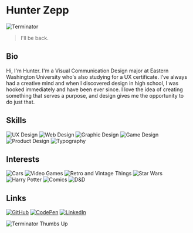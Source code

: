 # Hunter Zepp

![Terminator](https://media.giphy.com/media/13CfqebsPMctjO/giphy.gif)

> I'll be back.

## Bio
Hi, I'm Hunter. I'm a Visual Communication Design major at Eastern Washington University who's also studying for a UX certificate. I’ve always had a creative mind and when I discovered design in high school, I was hooked immediately and have been ever since. I love the idea of creating something that serves a purpose, and design gives me the opportunity to do just that. 

<!--I’m someone who also has a wide range of interests. I love cars, video games, and pretty much all things 80s. I also love nerdy things like Star Wars, Harry Potter, Comics, and Dungeons & Dragons.-->

## Skills
![UX Design](https://img.shields.io/badge/-UX%20Design-red)
![Web Design](https://img.shields.io/badge/-Web%20Design-orange)
![Graphic Design](https://img.shields.io/badge/-Graphic%20Design-yellow)
![Game Design](https://img.shields.io/badge/-Game%20Design-brightgreen)
![Product Design](https://img.shields.io/badge/-Product%20Design-blue)
![Typography](https://img.shields.io/badge/-Typography-blueviolet)

## Interests
![Cars](https://img.shields.io/badge/-Cars-red)
![Video Games](https://img.shields.io/badge/-Video%20Games-orange)
![Retro and Vintage Things](https://img.shields.io/badge/-Retro%20and%20Vintage%20Things-yellow)
![Star Wars](https://img.shields.io/badge/-Star%20Wars-green)
![Harry Potter](https://img.shields.io/badge/-Harry%20Potter-brightgreen)
![Comics](https://img.shields.io/badge/-Comics-blue)
![D&D](https://img.shields.io/badge/-D&D-blueviolet)

## Links
[![GitHub](https://img.shields.io/badge/GitHub-6e5494.svg?&style=for-the-badge&logo=Github&logoColor=white)](https://github.com/HunterZepp24)
[![CodePen](https://img.shields.io/badge/CodePen-248A44.svg?&style=for-the-badge&logo=CodePen&logoColor=white)](https://codepen.io/hzepp)
[![LinkedIn](https://img.shields.io/badge/LinkedIn-0077b5.svg?&style=for-the-badge&logo=LinkedIn&logoColor=white)](https://www.linkedin.com/in/hunter-zepp-b09192226/)

![Terminator Thumbs Up](https://media.giphy.com/media/gFwZfXIqD0eNW/giphy.gif)
